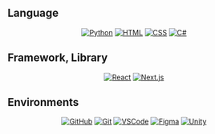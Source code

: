 ## Language
<div align="center">

  [![Python](https://skillicons.dev/icons?i=python)](https://www.python.org/)
  [![HTML](https://skillicons.dev/icons?i=html)](https://developer.mozilla.org/en-US/docs/Web/HTML)
  [![CSS](https://skillicons.dev/icons?i=css)](https://developer.mozilla.org/en-US/docs/Web/CSS)
  [![C#](https://skillicons.dev/icons?i=cs)](https://learn.microsoft.com/en-us/dotnet/csharp/)
  <!-- 
  [![JavaScript](https://skillicons.dev/icons?i=javascript)](https://developer.mozilla.org/en-US/docs/Web/JavaScript)
  [![TypeScript](https://skillicons.dev/icons?i=typescript)](https://www.typescriptlang.org/)
  -->

</div>

## Framework, Library
<div align="center">
  
  [![React](https://skillicons.dev/icons?i=react)](https://react.dev/)
  [![Next.js](https://skillicons.dev/icons?i=nextjs)](https://nextjs.org/)
  <!--
  [![Node.js](https://skillicons.dev/icons?i=nodejs)](https://nodejs.org/)
  [![Flask](https://skillicons.dev/icons?i=flask)](https://flask.palletsprojects.com/)
  [![Flutter](https://skillicons.dev/icons?i=flutter)](https://flutter.dev/)
  [![WASM](https://skillicons.dev/icons?i=wasm)](https://webassembly.org/)
  -->
 
</div>

## Environments
<div align="center">
  
  [![GitHub](https://skillicons.dev/icons?i=github)](https://github.com/)
  [![Git](https://skillicons.dev/icons?i=git)](https://git-scm.com/)
  [![VSCode](https://skillicons.dev/icons?i=vscode)](https://code.visualstudio.com/)
  [![Figma](https://skillicons.dev/icons?i=figma)](https://www.figma.com/)
  [![Unity](https://skillicons.dev/icons?i=unity)](https://unity.com/)
  <!--
  [![Docker](https://skillicons.dev/icons?i=docker)](https://www.docker.com/)
  [![PostgreSQL](https://skillicons.dev/icons?i=postgresql)](https://www.postgresql.org/)
  [![MySQL](https://skillicons.dev/icons?i=mysql)](https://www.mysql.com/)
  -->
 
</div>  
